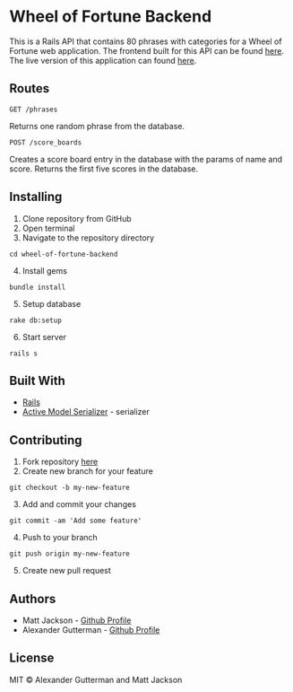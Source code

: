 # Wheel of Fortune Backend

This is a Rails API that contains 80 phrases with categories for a Wheel of Fortune web application. The frontend built for this API can be found [here](https://github.com/GuttermanA/wheel-of-fortune). The live version of this application can found [here](https://guttermana.github.io/wheel-of-fortune/).

## Routes

```
GET /phrases
```
Returns one random phrase from the database.

```
POST /score_boards
```
Creates a score board entry in the database with the params of name and score. Returns the first five scores in the database.

## Installing
1. Clone repository from GitHub
2. Open terminal
3. Navigate to the repository directory
```
cd wheel-of-fortune-backend
```
4. Install gems
```
bundle install
```
5. Setup database
```
rake db:setup
```
6. Start server
```
rails s
```

## Built With
* [Rails](https://rubyonrails.org/)
* [Active Model Serializer](https://github.com/rails-api/active_model_serializers/) - serializer

## Contributing
1. Fork repository [here](https://github.com/GuttermanA/favorite-lister)
2. Create new branch for your feature
```
git checkout -b my-new-feature
```
3. Add and commit your changes
```
git commit -am 'Add some feature'
```
4. Push to your branch
```
git push origin my-new-feature
```
5. Create new pull request


## Authors
* Matt Jackson - [Github Profile](https://github.com/matjac9)
* Alexander Gutterman - [Github Profile](https://github.com/guttermana)

## License

MIT © Alexander Gutterman and Matt Jackson
